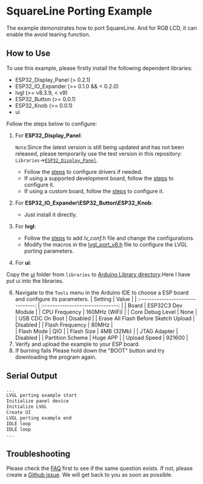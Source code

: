 # SquareLine Porting Example

The example demonstrates how to port SquareLine. And for RGB LCD, it can enable the avoid tearing function.

## How to Use

To use this example, please firstly install the following dependent libraries:

- ESP32_Display_Panel (> 0.2.1)
- ESP32_IO_Expander (>= 0.1.0 && < 0.2.0)
- lvgl (>= v8.3.9, < v9)
- ESP32_Button (>= 0.0.1)
- ESP32_Knob (>= 0.0.1)
- ui

Follow the steps below to configure:

1. For **ESP32_Display_Panel**:

     `Note`:Since the latest version is still being updated and has not been released, please temporarily use the test version in this repository: `Libraries`->[`ESP32_Display_Panel`](https://github.com/VIEWESMART/UEDX24320028ESP32-3.5inch-320_480-Display/tree/main/Libraries/ESP32_Display_Panel).

     - Follow the [steps](https://github.com/VIEWESMART/VIEWE-FAQ/tree/main/Arduino-FAQ/English/How_To_Use.md#configuring-drivers) to configure drivers if needed.
    - If using a supported development board, follow the [steps](https://github.com/VIEWESMART/VIEWE-FAQ/tree/main/Arduino-FAQ/English/How_To_Use.md#using-supported-development-boards) to configure it.
    - If using a custom board, follow the [steps](https://github.com/VIEWESMART/VIEWE-FAQ/tree/main/Arduino-FAQ/English/How_To_Use.md#using-custom-development-boards) to configure it.

2. For **ESP32_IO_Expander\ESP32_Button\ESP32_Knob**:
   - Just install it directly.

3. For **lvgl**:

    - Follow the [steps](https://github.com/VIEWESMART/VIEWE-FAQ/blob/main/Arduino-FAQ/English/FAQ.md#how-to-add-an-lvgl-library-and-how-to-configure) to add *lv_conf.h* file and change the configurations.
    - Modify the macros in the [lvgl_port_v8.h](./lvgl_port_v8.h) file to configure the LVGL porting parameters.

4. For **ui**:
   
Copy the [ui](./libraries/ui/) folder from `libraries` to [Arduino Library directory](../../../../README.md#where-is-the-directory-for-arduino-libraries).Here I have put ui into the libraries.


6. Navigate to the `Tools` menu in the Arduino IDE to choose a ESP board and configure its parameters.
     | Setting                               | Value                                 |
     | :-------------------------------: | :-------------------------------: |
     | Board                                 | ESP32C3 Dev Module           |
     | CPU Frequency                   | 160MHz (WiFi)                    |
     | Core Debug Level                | None                                 |
     | USB CDC On Boot                | Disabled                              |
     | Erase All Flash Before Sketch Upload                | Disabled                             |
     | Flash Frequency                     | 80MHz                               |  
     | Flash Mode                         | QIO                          |
     | Flash Size                           | 4MB (32Mb)                    |
     | JTAG Adapter                 | Disabled                               |
     | Partition Scheme                | Huge APP |
     | Upload Speed                     | 921600                               |
7. Verify and upload the example to your ESP board.
8. If burning fails Please hold down the "BOOT" button and try downloading the program again.

## Serial Output

```bash
...
LVGL porting example start
Initialize panel device
Initialize LVGL
Create UI
LVGL porting example end
IDLE loop
IDLE loop
...
```

## Troubleshooting

Please check the [FAQ](../../../../docs/FAQ.md) first to see if the same question exists. If not, please create a [Github issue](https://github.com/esp-arduino-libs/ESP32_Display_Panel/issues). We will get back to you as soon as possible.
